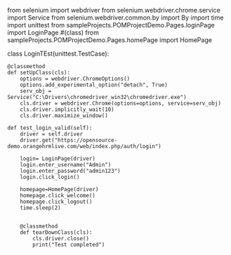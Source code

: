 from selenium import webdriver
from selenium.webdriver.chrome.service import Service
from selenium.webdriver.common.by import By
import time
import unittest
from sampleProjects.POMProjectDemo.Pages.loginPage import LoginPage  #(class)
from sampleProjects.POMProjectDemo.Pages.homePage import HomePage



class LoginTEst(unittest.TestCase):

    @classmethod
    def setUpClass(cls):
        options = webdriver.ChromeOptions()
        options.add_experimental_option("detach", True)
        serv_obj = Service("C:\Drivers\chromedriver_win32\chromedriver.exe")
        cls.driver = webdriver.Chrome(options=options, service=serv_obj)
        cls.driver.implicitly_wait(10)
        cls.driver.maximize_window()

    def test_login_valid(self):
        driver = self.driver
        driver.get("https://opensource-demo.orangehrmlive.com/web/index.php/auth/login")

        login= LoginPage(driver)
        login.enter_username("Admin")
        login.enter_password("admin123")
        login.click_login()

        homepage=HomePage(driver)
        homepage.click_welcome()
        homepage.click_logout()
        time.sleep(2)


        @classmethod
        def tearDownClass(cls):
            cls.driver.close()
            print("Test completed")






